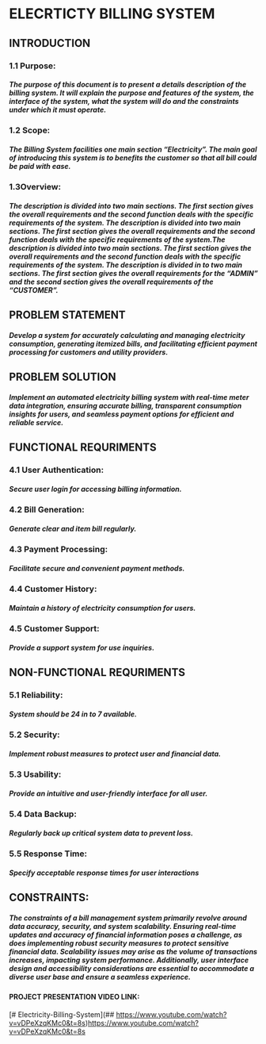#  ELECRTICTY BILLING SYSTEM
## INTRODUCTION
###  1.1 Purpose:
##### The purpose of this document is to present a details description of the billing system. It will explain the purpose and features of the system, the interface of the system, what the system will do and the constraints under which it must operate. 
###  1.2 Scope:
##### The Billing System facilities one main section “Electricity”. The main goal of introducing this system is to benefits the customer so that all bill could be paid with ease.
###  1.3Overview:
##### The  description  is  divided  into  two  main  sections.  The  first section gives the overall requirements and the second function deals with the specific requirements of the system. The  description  is  divided  into  two  main  sections.  The  first section gives the overall requirements and the second function deals with the specific requirements of the system.The  description  is  divided  into  two  main  sections.  The  first section gives the overall requirements and the second function deals with the specific requirements of the system. The description is divided in to two main sections. The first section gives the overall requirements for the “ADMIN” and the second section gives the overall requirements of the “CUSTOMER”.
## PROBLEM STATEMENT
##### Develop a system for accurately calculating and managing electricity consumption, generating itemized bills, and facilitating efficient payment processing for customers and utility providers.
## PROBLEM SOLUTION
##### Implement an automated electricity billing system with real-time meter data integration, ensuring accurate billing, transparent consumption insights for users, and seamless payment options for efficient and reliable service.
## FUNCTIONAL REQURIMENTS
### 4.1 User Authentication:
##### Secure user login for accessing billing information.
### 4.2 Bill Generation:
##### Generate clear and item bill regularly.
### 4.3 Payment Processing:
##### Facilitate secure and convenient payment methods.
### 4.4 Customer History:
##### Maintain a history of electricity consumption for users.
### 4.5 Customer Support:
##### Provide a support system for use inquiries.
## NON-FUNCTIONAL REQURIMENTS
### 5.1 Reliability:
##### System should be 24 in to 7 available.
### 5.2 Security:
##### Implement robust measures to protect user and financial data.
### 5.3 Usability:
##### Provide an intuitive and user-friendly interface for all user.
### 5.4 Data Backup:
##### Regularly back up critical system data to prevent loss.
### 5.5 Response Time:
##### Specify acceptable response times for user interactions
## CONSTRAINTS:
##### The constraints of a bill management system primarily revolve around data accuracy, security, and system scalability. Ensuring real-time updates and accuracy of financial information poses a challenge, as does implementing robust security measures to protect sensitive financial data. Scalability issues may arise as the volume of transactions increases, impacting system performance. Additionally, user interface design and accessibility considerations are essential to accommodate a diverse user base and ensure a seamless experience.


#### PROJECT PRESENTATION VIDEO LINK: 
[#  Electricity-Billing-System](## https://www.youtube.com/watch?v=vDPeXzqKMc0&t=8s)https://www.youtube.com/watch?v=vDPeXzqKMc0&t=8s
